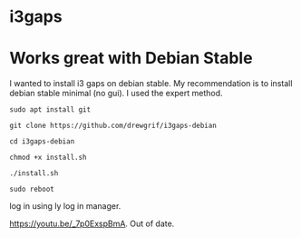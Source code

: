 # i3gaps
# Works great with Debian Stable
I wanted to install i3 gaps on debian stable.
My recommendation is to install debian stable minimal (no gui).
I used the expert method.

```
sudo apt install git

git clone https://github.com/drewgrif/i3gaps-debian

cd i3gaps-debian

chmod +x install.sh

./install.sh

sudo reboot
```

log in using ly log in manager.

https://youtu.be/_7p0ExspBmA.  Out of date.

